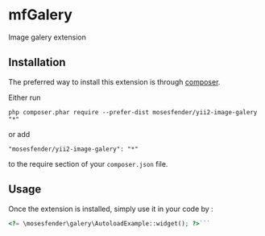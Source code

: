 mfGalery
========
Image galery extension

Installation
------------

The preferred way to install this extension is through [composer](http://getcomposer.org/download/).

Either run

```
php composer.phar require --prefer-dist mosesfender/yii2-image-galery "*"
```

or add

```
"mosesfender/yii2-image-galery": "*"
```

to the require section of your `composer.json` file.


Usage
-----

Once the extension is installed, simply use it in your code by  :

```php
<?= \mosesfender\galery\AutoloadExample::widget(); ?>```